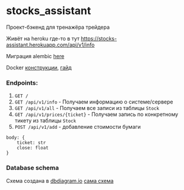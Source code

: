 # stocks_assistant
Проект-бэкенд для тренажёра трейдера

Живёт на heroku где-то в тут https://stocks-assistant.herokuapp.com/api/v1/info

Миграция alembic [here](./alembic/README.md)

Docker [конструкции](https://tproger.ru/translations/docker-instuction/), [гайд](https://habr.com/ru/post/310460/)

### Endpoints:
1. `GET /`
2. `GET /api/v1/info` - Получаем информацию о системе/сервере
3. `GET /api/v1/all` - Получаем все записи из таблицы `Stock`
4. `GET /api/v1/prices/{ticket}` - Получаем запись по конкретному тикету из таблицы `Stock`
5. `POST /api/v1/add` - добавление стоимости бумаги
```josn 
body: {
    ticket: str
    close: float
}
```

### Database schema
Схема создана в [dbdiagram.io](https://dbdiagram.io) [сама схема](https://dbdiagram.io/embed/624953fed043196e39e57b34)

